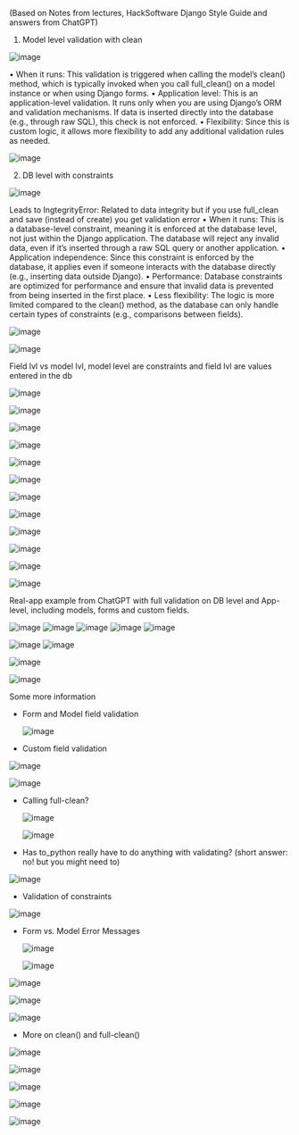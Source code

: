 (Based on Notes from lectures, HackSoftware Django Style Guide and answers from ChatGPT)


1.	Model level validation with clean

 ![image](https://github.com/user-attachments/assets/fc1b91f4-5677-4e98-846c-636d1c4a517f)

•  When it runs: This validation is triggered when calling the model’s clean() method, which is typically invoked when you call full_clean() on a model instance or when using Django forms.
•  Application level: This is an application-level validation. It runs only when you are using Django’s ORM and validation mechanisms. If data is inserted directly into the database (e.g., through raw SQL), this check is not enforced.
•  Flexibility: Since this is custom logic, it allows more flexibility to add any additional validation rules as needed.

![image](https://github.com/user-attachments/assets/a2fc044f-81cf-4d5d-a344-d18044068f69)

 
2.	DB level with constraints

   ![image](https://github.com/user-attachments/assets/460994b5-7327-4b53-a2bd-b74944a64e5e)

 
Leads to IngtegrityError: Related to data integrity but if you use full_clean and save (instead of create) you get validation error
•  When it runs: This is a database-level constraint, meaning it is enforced at the database level, not just within the Django application. The database will reject any invalid data, even if it’s inserted through a raw SQL query or another application.
•  Application independence: Since this constraint is enforced by the database, it applies even if someone interacts with the database directly (e.g., inserting data outside Django).
•  Performance: Database constraints are optimized for performance and ensure that invalid data is prevented from being inserted in the first place.
•  Less flexibility: The logic is more limited compared to the clean() method, as the database can only handle certain types of constraints (e.g., comparisons between fields).

 ![image](https://github.com/user-attachments/assets/8c2c086c-2478-4f7a-9ff7-9de04753ea6f)

![image](https://github.com/user-attachments/assets/bf7a9cb5-f00b-4229-9c8d-4b580f88db8c)

 
Field lvl vs model lvl, model level are constraints and field lvl are values entered in the db
 
 
 ![image](https://github.com/user-attachments/assets/ef428a84-a299-4237-b4a0-da689a5471cf)

 ![image](https://github.com/user-attachments/assets/bf518c60-15d6-497b-842a-76ed6dbf63f4)

 ![image](https://github.com/user-attachments/assets/4362103d-7bb0-4897-bcd7-d2f5c94bd30c)

 ![image](https://github.com/user-attachments/assets/9eb23f63-87b4-4e79-a950-4c187caffc92)

 ![image](https://github.com/user-attachments/assets/5430b2b5-ab1f-4fd7-afa6-caad77b94a1f)

 ![image](https://github.com/user-attachments/assets/0242acbc-74f3-494f-b1f4-52431c7087f8)

![image](https://github.com/user-attachments/assets/d194b573-2cde-44fb-94c3-f75c0bffc20e)

![image](https://github.com/user-attachments/assets/30290e69-7ca3-488c-9106-89fc4efdf1cf)

![image](https://github.com/user-attachments/assets/87b7a6f4-9283-4555-8a4c-a110f90804f7)

![image](https://github.com/user-attachments/assets/5a693e3b-0ff4-4a7f-913a-1e9219f67b9c)

![image](https://github.com/user-attachments/assets/b97813cf-7105-43be-8049-27954df04c26)

![image](https://github.com/user-attachments/assets/f778fb6c-f23b-4815-9822-ce5c6e4f5c1e)


Real-app example from ChatGPT with full validation on DB level and App-level, including models, forms and custom fields.

![image](https://github.com/user-attachments/assets/5026b805-398e-4a59-8d63-d0d354ed26d2)
![image](https://github.com/user-attachments/assets/c944d4bc-97da-4f9a-9b26-0ad23f6e02de)
![image](https://github.com/user-attachments/assets/cf8200b4-929d-48f6-80f5-bc16b4b8458e)
![image](https://github.com/user-attachments/assets/2145c24c-c0e4-4d7b-bf9c-2694f410df41)
![image](https://github.com/user-attachments/assets/d15108a7-6845-4d46-b9c1-a016ee9765a2)

![image](https://github.com/user-attachments/assets/512398e4-a0a0-4b1d-b6ae-c9f8ccce32f6)
![image](https://github.com/user-attachments/assets/c549629b-5815-4bd4-98c8-fff7479337fd)

![image](https://github.com/user-attachments/assets/e9989460-39dd-4712-b728-4a446b859254)

![image](https://github.com/user-attachments/assets/3051dd95-7335-42fa-a502-db7a5ad6f318)


Some more information
* Form and Model field validation

  ![image](https://github.com/user-attachments/assets/7fba022c-bb79-49bf-b2ef-9d1e6d3f6b33)

* Custom field validation

![image](https://github.com/user-attachments/assets/c5de24c2-8f97-4ca9-885a-8059f53e647b)

 ![image](https://github.com/user-attachments/assets/dfa3a64b-594f-425c-a895-7889e57a8b19)

* Calling full-clean?

  ![image](https://github.com/user-attachments/assets/82c747ec-24af-44c0-ad34-d977c85bee81)

  ![image](https://github.com/user-attachments/assets/d012bd40-4dab-47a5-9e05-0a8fb6913fe7)


* Has to_python really have to do anything with validating? (short answer: no! but you might need to)

![image](https://github.com/user-attachments/assets/fb8b8e5c-cec1-4b57-ba7d-005caf612d61)

* Validation of constraints

![image](https://github.com/user-attachments/assets/b518dbde-16b8-4431-bd80-5256ffb56306)

* Form vs. Model Error Messages

  ![image](https://github.com/user-attachments/assets/cff254c0-f30c-4fab-ac57-21d9fcfbb0f5)

  ![image](https://github.com/user-attachments/assets/6d78c371-00b7-44b4-88d4-621dc8947d98)

![image](https://github.com/user-attachments/assets/eafe3970-470b-41a5-b067-77e4206dcc9d)

![image](https://github.com/user-attachments/assets/ab2850c6-a98b-4a31-9e1c-23fc91a29aa3)

![image](https://github.com/user-attachments/assets/54a39227-58f6-4cd7-afce-511cab4142f9)

* More on clean() and full-clean()

![image](https://github.com/user-attachments/assets/10bd9432-a31d-447e-9f45-36e634ca2683)

![image](https://github.com/user-attachments/assets/86c4ece7-fbdb-4912-8086-c0f6eb2d0f96)

![image](https://github.com/user-attachments/assets/8a24b340-8705-4ec5-93c4-86e28e7756f3)

![image](https://github.com/user-attachments/assets/91e5eddc-9a5f-4cc6-a6f6-00f6286a6b53)

![image](https://github.com/user-attachments/assets/d0aaaa3d-4554-4a8d-88e4-48864bca62ea)



  









 
 
 
 
 
 
 
 
 
